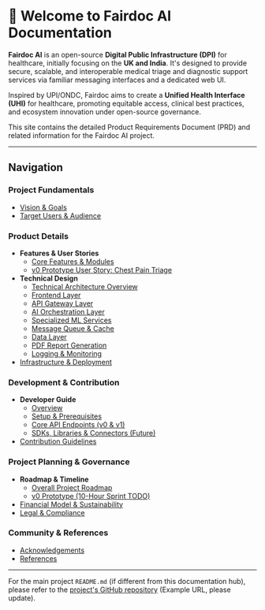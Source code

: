 # 🏥 Welcome to Fairdoc AI Documentation

**Fairdoc AI** is an open-source **Digital Public Infrastructure (DPI)** for healthcare, initially focusing on the **UK and India**. It's designed to provide secure, scalable, and interoperable medical triage and diagnostic support services via familiar messaging interfaces and a dedicated web UI.

Inspired by UPI/ONDC, Fairdoc aims to create a **Unified Health Interface (UHI)** for healthcare, promoting equitable access, clinical best practices, and ecosystem innovation under open-source governance.

This site contains the detailed Product Requirements Document (PRD) and related information for the Fairdoc AI project.

---

## Navigation

### Project Fundamentals
* [Vision & Goals](./vision-and-goals.md)
* [Target Users & Audience](./target-users.md)

### Product Details
* **Features & User Stories**
    * [Core Features & Modules](./features/index.md)
    * [v0 Prototype User Story: Chest Pain Triage](./features/v0-prototype-user-story.md)
* **Technical Design**
    * [Technical Architecture Overview](./architecture/index.md)
    * [Frontend Layer](./architecture/frontend-layer.md)
    * [API Gateway Layer](./architecture/api-gateway-layer.md)
    * [AI Orchestration Layer](./architecture/ai-orchestration-layer.md)
    * [Specialized ML Services](./architecture/specialized-ml-services.md)
    * [Message Queue & Cache](./architecture/message-queue-cache.md)
    * [Data Layer](./architecture/data-layer.md)
    * [PDF Report Generation](./architecture/pdf-report-generation.md)
    * [Logging & Monitoring](./architecture/logging-monitoring.md)
* [Infrastructure & Deployment](./infrastructure-deployment.md)

### Development & Contribution
* **Developer Guide**
    * [Overview](./developer-guide/index.md)
    * [Setup & Prerequisites](./developer-guide/setup-prerequisites.md)
    * [Core API Endpoints (v0 & v1)](./developer-guide/core-api-endpoints.md)
    * [SDKs, Libraries & Connectors (Future)](./developer-guide/sdks-libraries-connectors.md)
* [Contribution Guidelines](./contributing.md)

### Project Planning & Governance
* **Roadmap & Timeline**
    * [Overall Project Roadmap](./roadmap-timeline/index.md)
    * [v0 Prototype (10-Hour Sprint TODO)](./roadmap-timeline/v0-prototype-sprint-todo.md)
* [Financial Model & Sustainability](./financial-sustainability.md)
* [Legal & Compliance](./legal-compliance.md)

### Community & References
* [Acknowledgements](./acknowledgements.md)
* [References](./references.md)

---

For the main project `README.md` (if different from this documentation hub), please refer to the [project's GitHub repository](https://github.com/fairworks/fairdoc-core) (Example URL, please update).